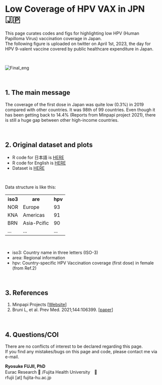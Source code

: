 # Low Coverage of HPV VAX in JPN 🇯🇵
This page curates codes and figs for highlighting low HPV (Human Papilloma Virus) vaccination coverage in Japan.<br>
The following figure is uploaded on twitter on April 1st, 2023, the day for HPV 9-valent vaccine covered by public healthcare expenditure in Japan.

<br>

![Final_eng](https://user-images.githubusercontent.com/19466700/227751121-3fc209f4-4d12-48bb-a7eb-7f5f8e7cc56d.jpeg)

<br>

## 1. The main message 
The coverage of the first dose in Japan was quite low (0.3%) in 2019 compared with other countries. It was 98th of 99 countries. Even though it has been getting back to 14.4% (Reports from Minpapi project 2021), there is still a huge gap between other high-income countries.

<br>

## 2. Original dataset and plots
- R code for 日本語 is <a href="https://github.com/fujichaaan/hpv_vax_jpn/blob/main/code_jpn.R">HERE</a><br>
- R code for English is <a href="https://github.com/fujichaaan/hpv_vax_jpn/blob/main/code_eng.R">HERE</a>
- Dataset is <a href="https://github.com/fujichaaan/hpv_vax_jpn/blob/main/hpv2.csv">HERE</a>

<br> 

Data structure is like this:

<table>
    <tr>
      <th>iso3</th>
      <th>are</th>
      <th>hpv</th>
    </tr>
    <tr>
      <td>NOR</td>
      <td>Europe</td>
      <td>93</td>
    </tr>
    <tr>
      <td>KNA</td>
      <td>Americas</td>
      <td>91</td>
    </tr>
    <tr>
      <td>BRN</td>
      <td>Asia-Pcific</td>
      <td>90</td>
    </tr>
    <tr>
      <td>...</td>
      <td>...</td>
      <td>...</td>
    </tr>
  </table>

<br>

- iso3: Country name in three letters (ISO-3)
- area: Regional information
- hpv: Country-specific HPV Vaccination coverage (first dose) in female (from Ref.2)

<br>

## 3. References
 
1. Minpapi Projects [<a href="https://minpapi.jp/">Website</a>]
2. Bruni L, et al. Prev Med. 2021;144:106399. [<a href="https://www.sciencedirect.com/science/article/pii/S0091743520304308#s0050">paper</a>]

<br>

## 4. Questions/COI
There are no conflicts of interest to be declared regarding this page.<br>
If you find any mistakes/bugs on this page and code, please contact me via e-mail.

<b>Ryosuke FUJII, PhD</b><br>
Eurac Research 🍕 /Fujita Health University　🍣 <br>
rfujii [at] fujita-hu.ac.jp
